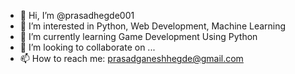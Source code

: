 - 👋 Hi, I’m @prasadhegde001
- 👀 I’m interested in Python, Web Development, Machine Learning
- 🌱 I’m currently learning Game Development Using Python
- 💞️ I’m looking to collaborate on ...
- 📫 How to reach me: prasadganeshhegde@gmail.com

<!---
prasadhegde001/prasadhegde001 is a ✨ special ✨ repository because its `README.md` (this file) appears on your GitHub profile.
You can click the Preview link to take a look at your changes.
--->
